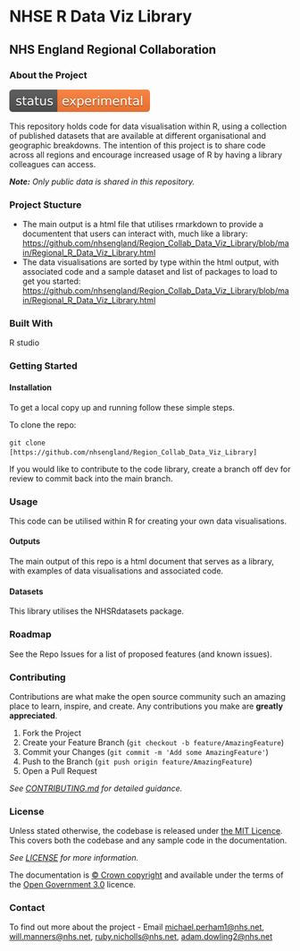 # NHSE R Data Viz Library
## NHS England Regional Collaboration

### About the Project

[![status: experimental](https://github.com/GIScience/badges/raw/master/status/experimental.svg)](https://github.com/GIScience/badges#experimental)

This repository holds code for data visualisation within R, using a collection of published datasets that are available at different organisational and geographic breakdowns. The intention of this project is to share code across all regions and encourage increased usage of R by having a library colleagues can access.

_**Note:** Only public data is shared in this repository._

### Project Stucture

- The main output is a html file that utilises rmarkdown to provide a documentent that users can interact with, much like a library: https://github.com/nhsengland/Region_Collab_Data_Viz_Library/blob/main/Regional_R_Data_Viz_Library.html
- The data visualisations are sorted by type within the html output, with associated code and a sample dataset and list of packages to load to get you started: https://github.com/nhsengland/Region_Collab_Data_Viz_Library/blob/main/Regional_R_Data_Viz_Library.html

### Built With

R studio

### Getting Started

#### Installation

To get a local copy up and running follow these simple steps.

To clone the repo:

`git clone [https://github.com/nhsengland/Region_Collab_Data_Viz_Library]`

If you would like to contribute to the code library, create a branch off dev for review to commit back into the main branch.

### Usage
This code can be utilised within R for creating your own data visualisations.

#### Outputs
The main output of this repo is a html document that serves as a library, with examples of data visualisations and associated code.

#### Datasets
This library utilises the NHSRdatasets package.

### Roadmap
See the Repo Issues for a list of proposed features (and known issues).

### Contributing

Contributions are what make the open source community such an amazing place to learn, inspire, and create. Any contributions you make are **greatly appreciated**.

1. Fork the Project
2. Create your Feature Branch (`git checkout -b feature/AmazingFeature`)
3. Commit your Changes (`git commit -m 'Add some AmazingFeature'`)
4. Push to the Branch (`git push origin feature/AmazingFeature`)
5. Open a Pull Request

_See [CONTRIBUTING.md](./CONTRIBUTING.md) for detailed guidance._

### License

Unless stated otherwise, the codebase is released under [the MIT Licence][mit].
This covers both the codebase and any sample code in the documentation.

_See [LICENSE](./LICENSE) for more information._

The documentation is [© Crown copyright][copyright] and available under the terms of the [Open Government 3.0][ogl] licence.

[mit]: LICENCE
[copyright]: http://www.nationalarchives.gov.uk/information-management/re-using-public-sector-information/uk-government-licensing-framework/crown-copyright/
[ogl]: http://www.nationalarchives.gov.uk/doc/open-government-licence/version/3/

### Contact

To find out more about the project -
Email michael.perham1@nhs.net, will.manners@nhs.net, ruby.nicholls@nhs.net, adam.dowling2@nhs.net

<!-- ### Acknowledgements -->

